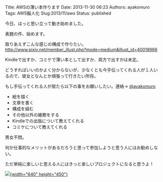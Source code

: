 Title: AWSの薄い本作ります
Date: 2013-11-30 06:23
Authors: ayakomuro
Tags:  AWS擬人化
Slug:2013/11/aws
Status: published

今日、はっと思い立って動き始めました。


表題の件、始めます。

取りあえずこんな感じの構成で作りたい。  
<http://www.pixiv.net/member_illust.php?mode=medium&illust_id=40018966>

Kindleで出すか、コミケで薄い本として出すか、両方で出すかは未定。

どうすればいいのかよく分からないが、少なくとも今手伝ってくれる人が１人いるので、彼女となんとか頑張って行きたい所存。

もし手伝ってくれる人が居たら以下の事をお願いしたい。連絡→
[@ayakomuro](https://twitter.com/ayakomuro)

-   絵を描く
-   文章を書く
-   構成を組む
-   その他以外の雑務をする
-   Kindleでの出版について教えてくれる
-   コミケについて教えてくれる



男女不問。





何か仕事的なメリットがあるだろうと思って参加しようと思う人にはお勧めしない。





ただ単純に楽しいと思える人にはきっと楽しいプロジェクトになると思うよ！










[![](http://1.bp.blogspot.com/-RIHwXoq615I/UpmFT76FCDI/AAAAAAAAY5o/FIkf39F9ALA/s640/%E8%90%BD%E6%9B%B8%E3%81%8D20131129.jpg){width="640"
height="450"}](http://1.bp.blogspot.com/-RIHwXoq615I/UpmFT76FCDI/AAAAAAAAY5o/FIkf39F9ALA/s1600/%E8%90%BD%E6%9B%B8%E3%81%8D20131129.jpg)


